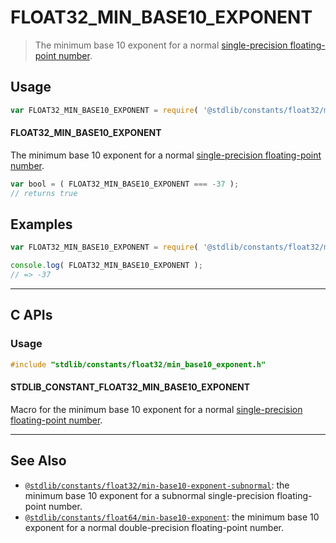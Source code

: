 <!--

@license Apache-2.0

Copyright (c) 2024 The Stdlib Authors.

Licensed under the Apache License, Version 2.0 (the "License");
you may not use this file except in compliance with the License.
You may obtain a copy of the License at

   http://www.apache.org/licenses/LICENSE-2.0

Unless required by applicable law or agreed to in writing, software
distributed under the License is distributed on an "AS IS" BASIS,
WITHOUT WARRANTIES OR CONDITIONS OF ANY KIND, either express or implied.
See the License for the specific language governing permissions and
limitations under the License.

-->

# FLOAT32_MIN_BASE10_EXPONENT

> The minimum base 10 exponent for a normal [single-precision floating-point number][ieee754].

<section class="usage">

## Usage

<!-- eslint-disable id-length -->

```javascript
var FLOAT32_MIN_BASE10_EXPONENT = require( '@stdlib/constants/float32/min-base10-exponent' );
```

#### FLOAT32_MIN_BASE10_EXPONENT

The minimum base 10 exponent for a normal [single-precision floating-point number][ieee754].

<!-- eslint-disable id-length -->

```javascript
var bool = ( FLOAT32_MIN_BASE10_EXPONENT === -37 );
// returns true
```

</section>

<!-- /.usage -->

<section class="examples">

## Examples

<!-- TODO: better example -->

<!-- eslint no-undef: "error" -->

<!-- eslint-disable id-length -->

```javascript
var FLOAT32_MIN_BASE10_EXPONENT = require( '@stdlib/constants/float32/min-base10-exponent' );

console.log( FLOAT32_MIN_BASE10_EXPONENT );
// => -37
```

</section>

<!-- /.examples -->

<!-- C interface documentation. -->

* * *

<section class="c">

## C APIs

<!-- Section to include introductory text. Make sure to keep an empty line after the intro `section` element and another before the `/section` close. -->

<section class="intro">

</section>

<!-- /.intro -->

<!-- C usage documentation. -->

<section class="usage">

### Usage

```c
#include "stdlib/constants/float32/min_base10_exponent.h"
```

#### STDLIB_CONSTANT_FLOAT32_MIN_BASE10_EXPONENT

Macro for the minimum base 10 exponent for a normal [single-precision floating-point number][ieee754].

</section>

<!-- /.usage -->

<!-- C API usage notes. Make sure to keep an empty line after the `section` element and another before the `/section` close. -->

<section class="notes">

</section>

<!-- /.notes -->

<!-- C API usage examples. -->

<section class="examples">

</section>

<!-- /.examples -->

</section>

<!-- /.c -->

<!-- Section for related `stdlib` packages. Do not manually edit this section, as it is automatically populated. -->

<section class="related">

* * *

## See Also

-   <span class="package-name">[`@stdlib/constants/float32/min-base10-exponent-subnormal`][@stdlib/constants/float32/min-base10-exponent-subnormal]</span><span class="delimiter">: </span><span class="description">the minimum base 10 exponent for a subnormal single-precision floating-point number.</span>
-   <span class="package-name">[`@stdlib/constants/float64/min-base10-exponent`][@stdlib/constants/float64/min-base10-exponent]</span><span class="delimiter">: </span><span class="description">the minimum base 10 exponent for a normal double-precision floating-point number.</span>

</section>

<!-- /.related -->

<!-- Section for all links. Make sure to keep an empty line after the `section` element and another before the `/section` close. -->

<section class="links">

[ieee754]: https://en.wikipedia.org/wiki/IEEE_754-1985

<!-- <related-links> -->

[@stdlib/constants/float32/min-base10-exponent-subnormal]: https://github.com/stdlib-js/stdlib/tree/develop/lib/node_modules/%40stdlib/constants/float32/min-base10-exponent-subnormal

[@stdlib/constants/float64/min-base10-exponent]: https://github.com/stdlib-js/stdlib/tree/develop/lib/node_modules/%40stdlib/constants/float64/min-base10-exponent

<!-- </related-links> -->

</section>

<!-- /.links -->
